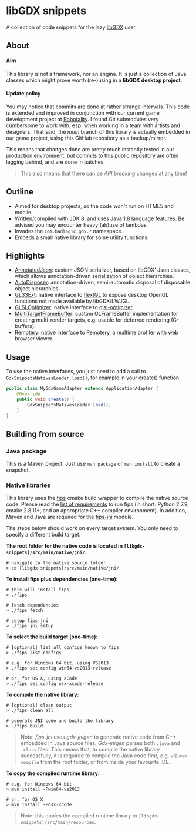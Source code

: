 # libGDX snippets

A collection of code snippets for the lazy [libGDX](https://github.com/libgdx/libgdx) user.

## About

#### Aim

This library is not a framework, nor an engine. It is just a collection of Java classes which might prove worth (re-)using in a **libGDX desktop project**.

#### Update policy

You may notice that commits are done at rather strange intervals. This code is extended and improved in conjunction with our current game development project at [Robotality](http://robotality.com). I found Git submodules very cumbersome to work with, esp. when working in a team with artists and designers. That said, the *main* branch of this library is actually embedded in our game project, using this GitHub repository as a backup/mirror.

This means that changes done are pretty much instantly tested in our production environment, but commits to this public repository are often lagging behind, and are done in batches.

> This also means that there can be *API breaking* changes at any time!

## Outline

- Aimed for desktop projects, so the code won't run on HTML5 and mobile.
- Written/compiled with JDK 8, and uses Java 1.8 language features. Be advised you may encounter heavy (ab)use of lambdas.
- Invades the ```com.badlogic.gdx.*``` namespace.
- Embeds a small native library for some utility functions.

## Highlights

- [AnnotatedJson](https://github.com/code-disaster/libgdx-snippets/blob/master/src/main/java/com/badlogic/gdx/json/AnnotatedJson.java): custom JSON serializer, based on libGDX' Json classes, which allows annotation-driven serialization of object hierarchies.
- [AutoDisposer](https://github.com/code-disaster/libgdx-snippets/blob/master/src/main/java/com/badlogic/gdx/utils/AutoDisposer.java): annotation-driven, semi-automatic disposal of disposable object hierarchies.
- [GL33Ext](https://github.com/code-disaster/libgdx-snippets/blob/master/src/main/java/com/badlogic/gdx/graphics/GL33Ext.java): native interface to [flextGL](https://github.com/code-disaster/flextGL.git) to expose desktop OpenGL functions not made available by libGDX/LWJGL.
- [GLSLOptimizer](https://github.com/code-disaster/libgdx-snippets/blob/master/src/main/java/com/badlogic/gdx/graphics/GLSLOptimizer.java): native interface to [glsl-optimizer](https://github.com/aras-p/glsl-optimizer.git).
- [MultiTargetFrameBuffer](https://github.com/code-disaster/libgdx-snippets/blob/master/src/main/java/com/badlogic/gdx/graphics/glutils/MultiTargetFrameBuffer.java): custom GLFrameBuffer implementation for creating multi-render targets, e.g. usable for deferred rendering (G-buffers).
- [Remotery](https://github.com/code-disaster/libgdx-snippets/blob/master/src/main/java/com/badlogic/gdx/profiler/Remotery.java): native interface to [Remotery](https://github.com/Celtoys/Remotery), a realtime profiler with web browser viewer.

## Usage

To use the native interfaces, you just need to add a call to ```GdxSnippetsNativesLoader.load()```, for example in your create() function.

```java
public class MyGdxGameAdapter extends ApplicationAdapter {
    @Override
    public void create() {
        GdxSnippetsNativesLoader.load();
    }
}
```

## Building from source

### Java package

This is a Maven project. Just use ```mvn package``` or ```mvn install``` to create a snapshot.

### Native libraries

This library uses the [fips](http://floooh.github.io/fips/) cmake build wrapper to compile the native source code. Please read the [list of requirements](http://floooh.github.io/fips/getstarted.html) to run fips (in short: Python 2.7.9, cmake 2.8.11+, and an appropriate C++ compiler environment). In addition, Maven and Java are required for the [fips-jni](https://github.com/code-disaster/fips-jni) module.

The steps below should work on every target system. You only need to specify a different build target.

**The root folder for the native code is located in ```[libgdx-snippets]/src/main/native/jni/```.**

```shell
# navigate to the native source folder
> cd [libgdx-snippets]/src/main/native/jni/
```

**To install fips plus dependencies (one-time):**

```shell
# this will install fips
> ./fips

# fetch dependencies
> ./fips fetch

# setup fips-jni
> ./fips jni setup
```

**To select the build target (one-time):**

```shell
# [optional] list all configs known to fips
> ./fips list configs

# e.g. for Windows 64 bit, using VS2013
> ./fips set config win64-vs2013-release

# or, for OS X, using XCode
> ./fips set config osx-xcode-release
```

**To compile the native library:**

```shell
# [optional] clean output
> ./fips clean all

# generate JNI code and build the library
> ./fips build
```

> Note: *fips-jni* uses *gdx-jnigen* to generate native code from C++ embedded in Java source files. *Gdx-jnigen* parses both ```.java``` and ```.class``` files. This means that, to compile the native library successfully, it is required to compile the Java code first, e.g. via ```mvn compile``` from the root folder, or from inside your favourite IDE.

**To copy the compiled runtime library:**

```shell
# e.g. for Windows 64 bit
> mvn install -Pwin64-vs2013

# or, for OS X
> mvn install -Posx-xcode
```

> Note: this copies the compiled runtime library to ```[libgdx-snippets]/src/main/resources```.
